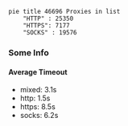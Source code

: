 
```mermaid
pie title 46696 Proxies in list
    "HTTP" : 25350
    "HTTPS": 7177
    "SOCKS" : 19576
```

### Some Info
#### Average Timeout

- mixed: 3.1s
- http: 1.5s
- https: 8.5s
- socks: 6.2s